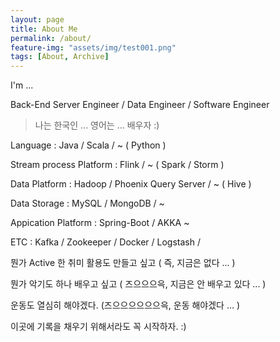 ```yaml
---
layout: page
title: About Me
permalink: /about/
feature-img: "assets/img/test001.png"
tags: [About, Archive]
---
```


I'm ...

Back-End Server Engineer / Data Engineer / Software Engineer

> 나는 한국인 ... 영어는 ... 배우자 :)

Language : Java / Scala / ~ ( Python )

Stream process Platform : Flink / ~ ( Spark / Storm )

Data Platform : Hadoop / Phoenix Query Server / ~ ( Hive )

Data Storage : MySQL / MongoDB / ~

Appication Platform : Spring-Boot / AKKA ~

ETC : Kafka / Zookeeper / Docker / Logstash / 

뭔가 Active 한 취미 활용도 만들고 싶고 ( 즉, 지금은 없다 ... )

뭔가 악기도 하나 배우고 싶고 ( 즈으으으윽, 지금은 안 배우고 있다 ... )

운동도 열심히 해야겠다. (즈으으으으으으윽, 운동 해야겠다 ... )

이곳에 기록을 채우기 위해서라도 꼭 시작하자. :)
